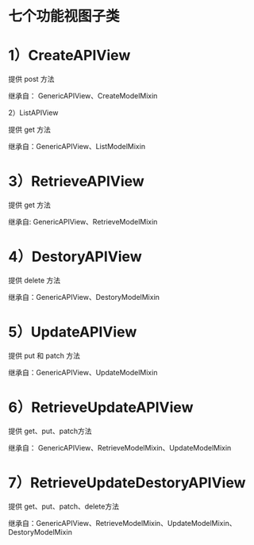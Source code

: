 # 七个功能视图子类

# 1）CreateAPIView

提供 post 方法

继承自： GenericAPIView、CreateModelMixin

2）ListAPIView

提供 get 方法

继承自：GenericAPIView、ListModelMixin

# 3）RetrieveAPIView

提供 get 方法

继承自: GenericAPIView、RetrieveModelMixin

# 4）DestoryAPIView

提供 delete 方法

继承自：GenericAPIView、DestoryModelMixin

# 5）UpdateAPIView

提供 put 和 patch 方法

继承自：GenericAPIView、UpdateModelMixin

# 6）RetrieveUpdateAPIView

提供 get、put、patch方法

继承自： GenericAPIView、RetrieveModelMixin、UpdateModelMixin

# 7）RetrieveUpdateDestoryAPIView

提供 get、put、patch、delete方法

继承自：GenericAPIView、RetrieveModelMixin、UpdateModelMixin、DestoryModelMixin

